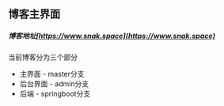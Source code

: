 ## 博客主界面

##### 博客地址[https://www.snak.space](https://www.snak.space)

当前博客分为三个部分
+ 主界面 - master分支
+ 后台界面 - admin分支
+ 后端 - springboot分支
